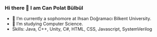 ### Hi there 👋 I am Can Polat Bülbül
- 🌱 I’m currently a sophomore at Ihsan Doğramacı Bilkent University.
- 👯 I’m studying Computer Science.
- Skills: Java, C++, Unity, C#, HTML, CSS, Javascript, SystemVerilog
